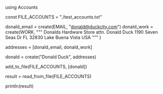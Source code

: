 using Accounts

const FILE_ACCOUNTS = "./test_accounts.txt"

donald_email = create(EMAIL, "donald@duckcity.com")
donald_work = create(WORK,
  """
  Donalds Hardware Store
  attn. Donald Duck
  1190 Seven Seas Dr
  FL 32830 Lake Buena Vista
  USA
  """
)

addresses = [donald_email, donald_work]

donald = create("Donald Duck", addresses)

add_to_file(FILE_ACCOUNTS, [donald])

result = read_from_file(FILE_ACCOUNTS)

println(result)
